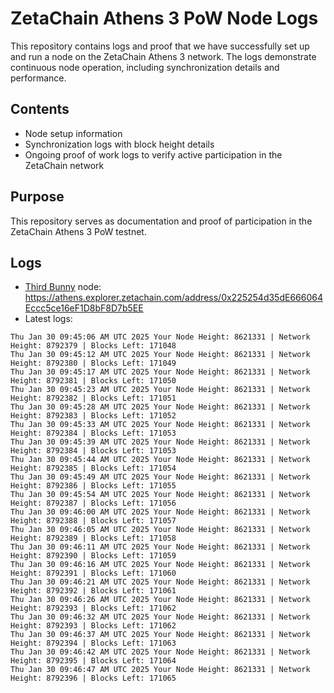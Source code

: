 # ZetaChain Athens 3 PoW Node Logs
This repository contains logs and proof that we have successfully set up and run a node on the ZetaChain Athens 3 network. The logs demonstrate continuous node operation, including synchronization details and performance.

## Contents
- Node setup information
- Synchronization logs with block height details
- Ongoing proof of work logs to verify active participation in the ZetaChain network

## Purpose
This repository serves as documentation and proof of participation in the ZetaChain Athens 3 PoW testnet.

## Logs

- [Third Bunny](https://thirdbunny.xyz/) node: https://athens.explorer.zetachain.com/address/0x225254d35dE666064Eccc5ce16eF1D8bF8D7b5EE
- Latest logs:
```
Thu Jan 30 09:45:06 AM UTC 2025 Your Node Height: 8621331 | Network Height: 8792379 | Blocks Left: 171048
Thu Jan 30 09:45:12 AM UTC 2025 Your Node Height: 8621331 | Network Height: 8792380 | Blocks Left: 171049
Thu Jan 30 09:45:17 AM UTC 2025 Your Node Height: 8621331 | Network Height: 8792381 | Blocks Left: 171050
Thu Jan 30 09:45:23 AM UTC 2025 Your Node Height: 8621331 | Network Height: 8792382 | Blocks Left: 171051
Thu Jan 30 09:45:28 AM UTC 2025 Your Node Height: 8621331 | Network Height: 8792383 | Blocks Left: 171052
Thu Jan 30 09:45:33 AM UTC 2025 Your Node Height: 8621331 | Network Height: 8792384 | Blocks Left: 171053
Thu Jan 30 09:45:39 AM UTC 2025 Your Node Height: 8621331 | Network Height: 8792384 | Blocks Left: 171053
Thu Jan 30 09:45:44 AM UTC 2025 Your Node Height: 8621331 | Network Height: 8792385 | Blocks Left: 171054
Thu Jan 30 09:45:49 AM UTC 2025 Your Node Height: 8621331 | Network Height: 8792386 | Blocks Left: 171055
Thu Jan 30 09:45:54 AM UTC 2025 Your Node Height: 8621331 | Network Height: 8792387 | Blocks Left: 171056
Thu Jan 30 09:46:00 AM UTC 2025 Your Node Height: 8621331 | Network Height: 8792388 | Blocks Left: 171057
Thu Jan 30 09:46:05 AM UTC 2025 Your Node Height: 8621331 | Network Height: 8792389 | Blocks Left: 171058
Thu Jan 30 09:46:11 AM UTC 2025 Your Node Height: 8621331 | Network Height: 8792390 | Blocks Left: 171059
Thu Jan 30 09:46:16 AM UTC 2025 Your Node Height: 8621331 | Network Height: 8792391 | Blocks Left: 171060
Thu Jan 30 09:46:21 AM UTC 2025 Your Node Height: 8621331 | Network Height: 8792392 | Blocks Left: 171061
Thu Jan 30 09:46:26 AM UTC 2025 Your Node Height: 8621331 | Network Height: 8792393 | Blocks Left: 171062
Thu Jan 30 09:46:32 AM UTC 2025 Your Node Height: 8621331 | Network Height: 8792393 | Blocks Left: 171062
Thu Jan 30 09:46:37 AM UTC 2025 Your Node Height: 8621331 | Network Height: 8792394 | Blocks Left: 171063
Thu Jan 30 09:46:42 AM UTC 2025 Your Node Height: 8621331 | Network Height: 8792395 | Blocks Left: 171064
Thu Jan 30 09:46:47 AM UTC 2025 Your Node Height: 8621331 | Network Height: 8792396 | Blocks Left: 171065
```
